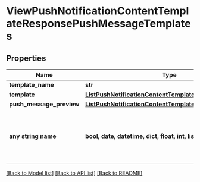 # ViewPushNotificationContentTemplateResponsePushMessageTemplates


## Properties
Name | Type | Description | Notes
------------ | ------------- | ------------- | -------------
**template_name** | **str** |  | [optional] 
**template** | [**ListPushNotificationContentTemplatesResponseTemplate**](ListPushNotificationContentTemplatesResponseTemplate.md) |  | [optional] 
**push_message_preview** | [**ListPushNotificationContentTemplatesResponseTemplate**](ListPushNotificationContentTemplatesResponseTemplate.md) |  | [optional] 
**any string name** | **bool, date, datetime, dict, float, int, list, str, none_type** | any string name can be used but the value must be the correct type | [optional]

[[Back to Model list]](../README.md#documentation-for-models) [[Back to API list]](../README.md#documentation-for-api-endpoints) [[Back to README]](../README.md)


